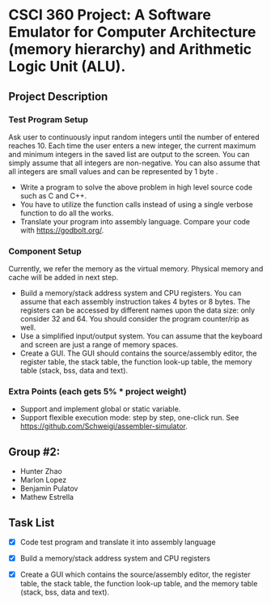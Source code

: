 # CSCI 360 Project: A Software Emulator for Computer Architecture (memory hierarchy) and Arithmetic Logic Unit (ALU).

## Project Description
### Test Program Setup
Ask user to continuously input random integers until the number of entered reaches 10. Each time the user enters a new integer, the current maximum and minimum integers in the saved list are output to the screen. You can simply assume that all integers are non-negative. You can also assume that all integers are small values and can be represented by 1 byte .
- Write a program to solve the above problem in high level source code such as C and C++.
- You have to utilize the function calls instead of using a single verbose function to do all the works.
- Translate your program into assembly language. Compare your code with https://godbolt.org/.

### Component Setup
Currently, we refer the memory as the virtual memory. Physical memory and cache will be added in next step.
- Build a memory/stack address system and CPU registers. You can assume that each assembly instruction takes 4 bytes or 8 bytes. The registers can be accessed by different names upon the data size: only consider 32 and 64. You should consider the program counter/rip as well.
- Use a simplified input/output system. You can assume that the keyboard and screen are just a range of memory spaces.
- Create a GUI. The GUI should contains the source/assembly editor, the register table, the stack table, the function look-up table, the memory table (stack, bss, data and text).

### Extra Points (each gets 5% * project weight)
- Support and implement global or static variable.
- Support flexible execution mode: step by step, one-click run. See https://github.com/Schweigi/assembler-simulator.

## Group #2:
- Hunter Zhao
- Marlon Lopez
- Benjamin Pulatov
- Mathew Estrella

## Task List
- [x] Code test program and translate it into assembly language
- [x] Build a memory/stack address system and CPU registers
- [x] Create a GUI which contains the source/assembly editor, the register table, the stack table, the function look-up table, and the memory table (stack, bss, data and text).

